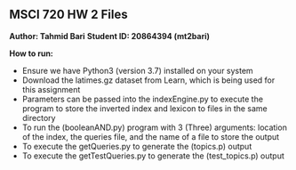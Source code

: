 ## MSCI 720 HW 2 Files
**Author: Tahmid Bari**
**Student ID: 20864394 (mt2bari)**

**How to run:**
- Ensure we have Python3 (version 3.7) installed on your system
- Download the latimes.gz dataset from Learn, which is being used for this assignment
- Parameters can be passed into the indexEngine.py to execute the program to store the inverted index and lexicon to files in the same directory
- To run the (booleanAND.py) program with 3 (Three) arguments: location of the index, the queries file, and the name of a file to store the output
- To execute the getQueries.py to generate the (topics.p) output
- To execute the getTestQueries.py to generate the (test_topics.p) output